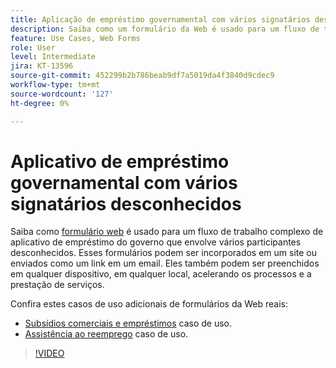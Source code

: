 ```yaml
---
title: Aplicação de empréstimo governamental com vários signatários desconhecidos
description: Saiba como um formulário da Web é usado para um fluxo de trabalho complexo de aplicativos de empréstimo do governo que envolve vários participantes desconhecidos
feature: Use Cases, Web Forms
role: User
level: Intermediate
jira: KT-13596
source-git-commit: 452299b2b786beab9df7a5019da4f3840d9cdec9
workflow-type: tm+mt
source-wordcount: '127'
ht-degree: 0%

---
```


# Aplicativo de empréstimo governamental com vários signatários desconhecidos

Saiba como [formulário web](../sign-advanced-users/webform.md) é usado para um fluxo de trabalho complexo de aplicativo de empréstimo do governo que envolve vários participantes desconhecidos. Esses formulários podem ser incorporados em um site ou enviados como um link em um email. Eles também podem ser preenchidos em qualquer dispositivo, em qualquer local, acelerando os processos e a prestação de serviços.

Confira estes casos de uso adicionais de formulários da Web reais:

* [Subsídios comerciais e empréstimos](https://experienceleague.adobe.com/docs/document-cloud-learn/sign-learning-hub/expand/recipes/gov/usecasegovgrants.html?lang=en) caso de uso.
* [Assistência ao reemprego](https://experienceleague.adobe.com/docs/document-cloud-learn/sign-learning-hub/expand/recipes/gov/usecasegovreemployment.html?lang=en) caso de uso.

>[!VIDEO](https://video.tv.adobe.com/v/3421619?quality=12&learn=on&hidetitle=true)
